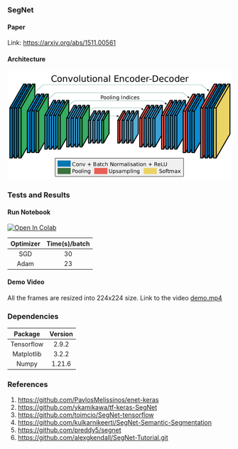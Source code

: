 ### SegNet
#### Paper
Link: https://arxiv.org/abs/1511.00561

#### Architecture
![Alt text](images/arch.png?raw=true "Title")

### Tests and Results
#### Run Notebook 
[![Open In Colab](https://colab.research.google.com/assets/colab-badge.svg)](https://colab.research.google.com/drive/1gl1lBNsKch_NkER1vpPsjTkVE-c4j3hn?usp=sharing)

| Optimizer | Time(s)/batch |
|:---------:|:-------------:|
|    SGD    |      30       |
|   Adam    |      23       |

#### Demo Video
All the frames are resized into 224x224 size. Link to the video [demo.mp4](images/demo_video.mp4)

### Dependencies
|  Package   | Version |
|:----------:|:-------:|
| Tensorflow |  2.9.2  |
| Matplotlib |  3.2.2  |
|   Numpy    | 1.21.6  |

### References
1. https://github.com/PavlosMelissinos/enet-keras
2. https://github.com/ykamikawa/tf-keras-SegNet
3. https://github.com/toimcio/SegNet-tensorflow
4. https://github.com/kulkarnikeerti/SegNet-Semantic-Segmentation
5. https://github.com/preddy5/segnet
6. https://github.com/alexgkendall/SegNet-Tutorial.git